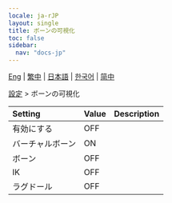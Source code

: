 ```yaml
---
locale: ja-rJP
layout: single
title: ボーンの可視化
toc: false
sidebar:
  nav: "docs-jp"
---
```

[Eng](/dancexr/menu/2025.4/actor/visualize_bones) | [繁中](/tw/dancexr/menu/2025.4/actor/visualize_bones) | [日本語](/jp/dancexr/menu/2025.4/actor/visualize_bones) | [한국어](/kr/dancexr/menu/2025.4/actor/visualize_bones) | [简中](/zh/dancexr/menu/2025.4/actor/visualize_bones)

[設定](../menu#設定) > ボーンの可視化



| Setting | Value | Description |
| :--- | --- | :--- |
| 有効にする | OFF | 
| バーチャルボーン | ON | 
| ボーン | OFF | 
| IK | OFF | 
| ラグドール | OFF | 
